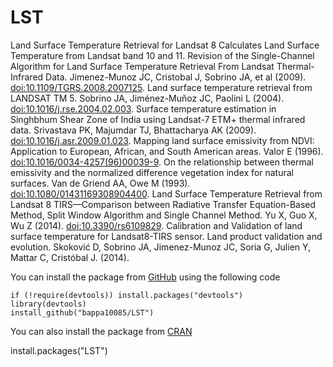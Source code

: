 # LST
Land Surface Temperature Retrieval for Landsat 8
Calculates Land Surface Temperature from Landsat band 10 and 11. Revision of the Single-Channel Algorithm for Land Surface Temperature Retrieval From Landsat Thermal-Infrared Data. Jimenez-Munoz JC, Cristobal J, Sobrino JA, et al (2009). <doi:10.1109/TGRS.2008.2007125>. Land surface temperature retrieval from LANDSAT TM 5. Sobrino JA, Jiménez-Muñoz JC, Paolini L (2004). <doi:10.1016/j.rse.2004.02.003>. Surface temperature estimation in Singhbhum Shear Zone of India using Landsat-7 ETM+ thermal infrared data. Srivastava PK, Majumdar TJ, Bhattacharya AK (2009). <doi:10.1016/j.asr.2009.01.023>. Mapping land surface emissivity from NDVI: Application to European, African, and South American areas. Valor E (1996). <doi:10.1016/0034-4257(96)00039-9>. On the relationship between thermal emissivity and the normalized difference vegetation index for natural surfaces. Van de Griend AA, Owe M (1993). <doi:10.1080/01431169308904400>. Land Surface Temperature Retrieval from Landsat 8 TIRS—Comparison between Radiative Transfer Equation-Based Method, Split Window Algorithm and Single Channel Method. Yu X, Guo X, Wu Z (2014). <doi:10.3390/rs6109829>. Calibration and Validation of land surface temperature for Landsat8-TIRS sensor. Land product validation and evolution. Skoković D, Sobrino JA, Jimenez-Munoz JC, Soria G, Julien Y, Mattar C, Cristóbal J. (2014).

You can install the package from [GitHub](https://github.com/bappa10085/LST) using the following code
```
if (!require(devtools)) install.packages("devtools")
library(devtools)
install_github("bappa10085/LST")
````
You can also install the package from [CRAN](https://cran.r-project.org/web/packages/LST/index.html)

install.packages("LST")
